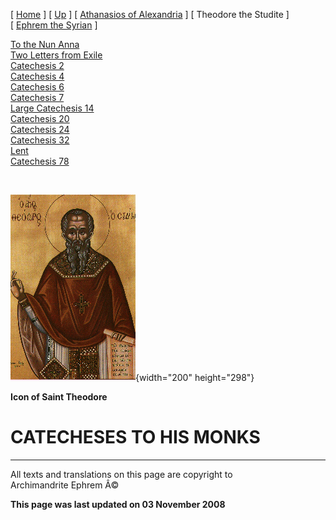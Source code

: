 \[ [Home](index.md) \] \[ [Up](voiceof.md) \]
\[ [Athanasios of Alexandria](athanasios_of_alexandria.md) \]
\[ Theodore the Studite \] \[ [Ephrem the Syrian](ephrem.md) \]

[To the Nun Anna](Anna-ep.md)\
[Two Letters from Exile](exile-epp.md)\
[Catechesis 2](ths02.md)\
[Catechesis 4](ths04.md)\
[Catechesis 6](ths06.md)\
[Catechesis 7](ths07.md)\
[Large Catechesis 14](ths14l.md)\
[Catechesis 20](ths20.md)\
[Catechesis 24](ths24.md)\
[Catechesis 32](ths32.md)\
[Lent](lent.md)\
[Catechesis 78](Ths78.md)

 

![](THS.gif){width="200" height="298"}

****Icon of Saint Theodore****

CATECHESES TO HIS MONKS 
========================

------------------------------------------------------------------------

All texts and translations on this page are copyright to\
Archimandrite Ephrem Â©

**This page was last updated on 03 November 2008**
